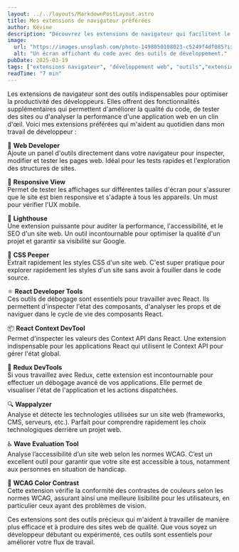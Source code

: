 ```yaml
---
layout: ../../layouts/MarkdownPostLayout.astro
title: Mes extensions de navigateur préférées
author: Kévine
description: "Découvrez les extensions de navigateur qui facilitent le développement web et l'amélioration de l'expérience utilisateur."
image:
  url: "https://images.unsplash.com/photo-1498050108023-c5249f4df085?ixlib=rb-4.0.3&ixid=M3wxMjA3fDB8MHxwaG90by1wYWdlfHx8fGVufDB8fHx8fA%3D%3D&auto=format&fit=crop&w=1172&q=80"
  alt: "Un écran affichant du code avec des outils de développement."
pubDate: 2025-03-19
tags: ["extensions navigateur", "développement web", "outils","extensions"]
readTime: "7 min"
---
```


Les extensions de navigateur sont des outils indispensables pour optimiser la productivité des développeurs. Elles offrent des fonctionnalités supplémentaires qui permettent d'améliorer la qualité du code, de tester des sites ou d'analyser la performance d'une application web en un clin d'œil. Voici mes extensions préférées qui m'aident au quotidien dans mon travail de développeur :

🔹 **Web Developer**  
Ajoute un panel d'outils directement dans votre navigateur pour inspecter, modifier et tester les pages web. Idéal pour les tests rapides et l'exploration des structures de sites.

📏 **Responsive View**  
Permet de tester les affichages sur différentes tailles d'écran pour s'assurer que le site est bien responsive et s'adapte à tous les appareils. Un must pour vérifier l'UX mobile.

🚀 **Lighthouse**  
Une extension puissante pour auditer la performance, l'accessibilité, et le SEO d'un site web. Un outil incontournable pour optimiser la qualité d'un projet et garantir sa visibilité sur Google.

🎨 **CSS Peeper**  
Extrait rapidement les styles CSS d'un site web. C'est super pratique pour explorer rapidement les styles d'un site sans avoir à fouiller dans le code source.

⚛️ **React Developer Tools**  
Ces outils de débogage sont essentiels pour travailler avec React. Ils permettent d'inspecter l'état des composants, d'analyser les props et de naviguer dans le cycle de vie des composants React.

📦 **React Context DevTool**  
Permet d'inspecter les valeurs des Context API dans React. Une extension indispensable pour les applications React qui utilisent le Context API pour gérer l'état global.

🔄 **Redux DevTools**  
Si vous travaillez avec Redux, cette extension est incontournable pour effectuer un débogage avancé de vos applications. Elle permet de visualiser l'état de l'application et les actions dispatchées.

🔍 **Wappalyzer**  
Analyse et détecte les technologies utilisées sur un site web (frameworks, CMS, serveurs, etc.). Parfait pour comprendre rapidement les choix technologiques derrière un projet web.

♿ **Wave Evaluation Tool**  
Analyse l’accessibilité d’un site web selon les normes WCAG. C’est un excellent outil pour garantir que votre site est accessible à tous, notamment aux personnes en situation de handicap.

🎨 **WCAG Color Contrast**  
Cette extension vérifie la conformité des contrastes de couleurs selon les normes WCAG, assurant ainsi une meilleure lisibilité pour les utilisateurs, en particulier ceux ayant des problèmes de vision.

Ces extensions sont des outils précieux qui m'aident à travailler de manière plus efficace et à produire des sites web de qualité. Que vous soyez un développeur débutant ou expérimenté, ces outils sont essentiels pour améliorer votre flux de travail.  
